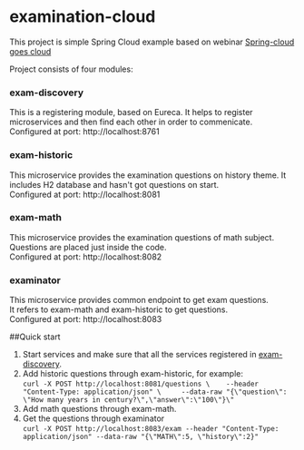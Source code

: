 # examination-cloud

This project is simple Spring Cloud example based on webinar [Spring-cloud goes cloud](https://www.youtube.com/watch?v=4hYeX2WVt68)

Project consists of four modules:

### exam-discovery
This is a registering module, based on Eureca. It helps to register microservices and then find each other in order to commenicate.  
Configured at port: http://localhost:8761

### exam-historic
This microservice provides the examination questions on history theme.
It includes H2 database and hasn't got questions on start.  
Configured at port: http://localhost:8081

### exam-math
This microservice provides the examination questions of math subject.
Questions are placed just inside the code.  
Configured at port: http://localhost:8082

### examinator
This microservice provides common endpoint to get exam questions.  
It refers to exam-math and exam-historic to get questions.  
Configured at port: http://localhost:8083

##Quick start
1. Start services and make sure that all the services registered in [exam-discovery](http://localhost:8761).   
1. Add historic questions through exam-historic, for example:  
`curl -X POST http://localhost:8081/questions \   
--header "Content-Type: application/json" \    
--data-raw "{\"question\": \"How many years in century?\",\"answer\":\"100\"}\"`  
1. Add math questions through exam-math.  
1. Get the questions through examinator  
`curl -X POST http://localhost:8083/exam --header "Content-Type: application/json" --data-raw "{\"MATH\":5, \"history\":2}"`